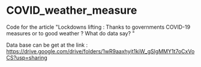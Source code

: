 # COVID_weather_measure
Code for the article "Lockdowns lifting : Thanks to governments COVID-19 measures or to good weather ? What do data say? "

Data base can be get at the link : https://drive.google.com/drive/folders/1wR9aaxhyjt1kiW_gSlgMMY1t7oCxVoCS?usp=sharing
